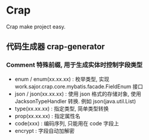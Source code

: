 # Crap

Crap make project easy.


## 代码生成器 crap-generator 

### Comment 特殊前缀, 用于生成实体时控制字段类型

- enum / enum(xx.xx.xx) : 枚举类型, 实现 work.sajor.crap.core.mybatis.facade.FieldEnum 接口
- json / json(xx.xx.xx) : 使用 json 格式的存储对象, 使用 JacksonTypeHandler 转换. 例如 json(java.util.List<String>)
- type(xx.xx.xx)        : 指定类型, 简单类型转换
- prop(xx.xx.xx)        : 指定属性名
- code(xxx)             : 编码序列, 只能用在 code 字段上
- encrypt               : 字段自动加解密

